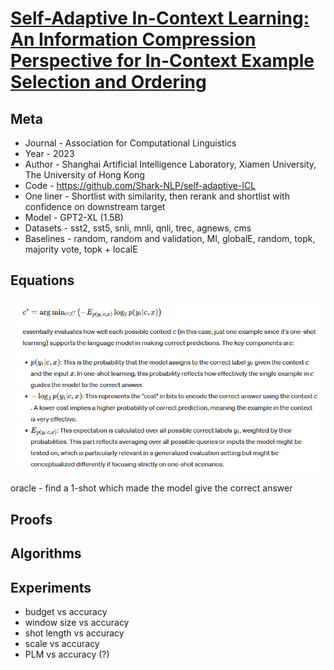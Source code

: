 # [Self-Adaptive In-Context Learning: An Information Compression Perspective for In-Context Example Selection and Ordering](https://arxiv.org/pdf/2212.10375)

## Meta

* Journal - Association for Computational Linguistics
* Year - 2023
* Author - Shanghai Artificial Intelligence Laboratory, Xiamen University, The University of Hong Kong
* Code - https://github.com/Shark-NLP/self-adaptive-ICL
* One liner - Shortlist with similarity, then rerank and shortlist with confidence on downstream target
* Model - GPT2-XL (1.5B)
* Datasets - sst2, sst5, snli, mnli, qnli, trec, agnews, cms
* Baselines - random, random and validation, MI, globalE, random, topk, majority vote, topk + localE

## Equations

![quality_equation](quality_equation.png)

oracle - find a 1-shot which made the model give the correct answer

## Proofs

## Algorithms

## Experiments

* budget vs accuracy
* window size vs accuracy
* shot length vs accuracy
* scale vs accuracy
* PLM vs accuracy (?)
